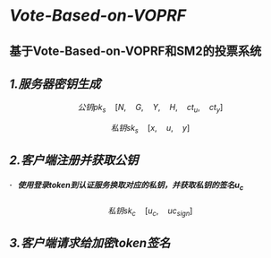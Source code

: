 # ***Vote-Based-on-VOPRF***

## 基于Vote-Based-on-VOPRF和SM2的投票系统



## ***1.服务器密钥生成***

$$
\begin{equation}
	公钥pk_s\quad [ N,\quad G,\quad Y,\quad H,\quad ct_u,\quad ct_y]
\end{equation}
$$

$$
\begin{equation}
私钥sk_s\quad[x,\quad u,\quad y]
\end{equation}
$$

## ***2.客户端注册并获取公钥***

##### **·** &nbsp; 使用登录token到认证服务换取对应的私钥，并获取私钥的签名u<sub>c</sub>

$$
\begin{equation}
私钥sk_c\quad [u_c,\quad uc_{sign}]
\end{equation}
$$

## ***3.客户端请求给加密token签名***


